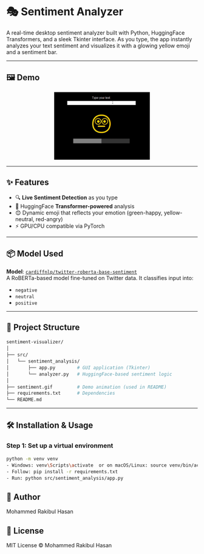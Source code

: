 # 🎭 Sentiment Analyzer

A real-time desktop sentiment analyzer built with Python, HuggingFace Transformers, and a sleek Tkinter interface. As you type, the app instantly analyzes your text sentiment and visualizes it with a glowing yellow emoji and a sentiment bar.

---

## 🖼️ Demo

<p align="center">
  <img src="sentiment-analyzer/sentiment.gif" alt="Sentiment Visualizer Demo" width="50%">
</p>

---

## ✨ Features

- 🔍 **Live Sentiment Detection** as you type
- 🤖 HuggingFace **Transformer-powered** analysis
- 😊 Dynamic emoji that reflects your emotion (green-happy, yellow-neutral, red-angry)
- ⚡ GPU/CPU compatible via PyTorch

---

## 📦 Model Used

**Model**: [`cardiffnlp/twitter-roberta-base-sentiment`](https://huggingface.co/cardiffnlp/twitter-roberta-base-sentiment)  
A RoBERTa-based model fine-tuned on Twitter data. It classifies input into:
- `negative`
- `neutral`
- `positive`

---

## 📁 Project Structure

```bash
sentiment-visualizer/
│
├── src/
│   └── sentiment_analysis/
│       ├── app.py        # GUI application (Tkinter)
│       └── analyzer.py   # HuggingFace-based sentiment logic
│
├── sentiment.gif         # Demo animation (used in README)
├── requirements.txt      # Dependencies
└── README.md             
```

---

## 🛠️ Installation & Usage

### Step 1: Set up a virtual environment

```bash
python -m venv venv
- Windows: venv\Scripts\activate  or on macOS/Linux: source venv/bin/activate
- Follow: pip install -r requirements.txt
- Run: python src/sentiment_analysis/app.py
```
## 👤 Author
Mohammed Rakibul Hasan

## 📃 License
MIT License © Mohammed Rakibul Hasan
